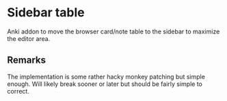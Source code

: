 # Sidebar table

Anki addon to move the browser card/note table to the sidebar to maximize the editor area.

## Remarks

The implementation is some rather hacky monkey patching but simple enough. Will likely break sooner or later but should be fairly simple to correct.
